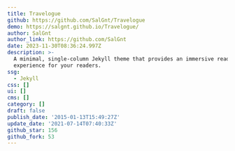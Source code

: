 ```yaml
---
title: Travelogue
github: https://github.com/SalGnt/Travelogue
demo: https://salgnt.github.io/Travelogue/
author: SalGnt
author_link: https://github.com/SalGnt
date: 2023-11-30T08:36:24.997Z
description: >-
  A minimal, single-column Jekyll theme that provides an immersive read
  experience for your readers.
ssg:
  - Jekyll
css: []
ui: []
cms: []
category: []
draft: false
publish_date: '2015-01-13T15:49:27Z'
update_date: '2021-07-14T07:40:33Z'
github_star: 156
github_fork: 53
---
```


